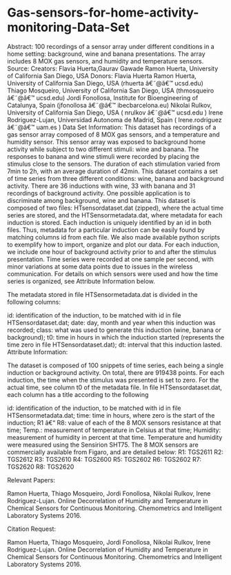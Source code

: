 # Gas-sensors-for-home-activity-monitoring-Data-Set



Abstract: 100 recordings of a sensor array under different conditions in a home setting: background, wine and banana presentations. The array includes 8 MOX gas sensors, and humidity and temperature sensors.  Source:  Creators: Flavia Huerta,Gaurav Gawade Ramon Huerta, University of California San Diego, USA  Donors: Flavia Huerta Ramon Huerta, University of California San Diego, USA (rhuerta â€˜@â€™ ucsd.edu) Thiago Mosqueiro, University of California San Diego, USA (thmosqueiro â€˜@â€™ ucsd.edu) Jordi Fonollosa, Institute for Bioengineering of Catalunya, Spain (jfonollosa â€˜@â€™ ibecbarcelona.eu) Nikolai Rulkov, University of California San Diego, USA ( nrulkov â€˜@â€™ ucsd.edu ) Irene Rodriguez-Lujan, Universidad Autonoma de Madrid, Spain ( Irene.rodriguez â€˜@â€™ uam.es )  Data Set Information:  This dataset has recordings of a gas sensor array composed of 8 MOX gas sensors, and a temperature and humidity sensor. This sensor array was exposed to background home activity while subject to two different stimuli: wine and banana. The responses to banana and wine stimuli were recorded by placing the stimulus close to the sensors. The duration of each stimulation varied from 7min to 2h, with an average duration of 42min. This dataset contains a set of time series from three different conditions: wine, banana and background activity. There are 36 inductions with wine, 33 with banana and 31 recordings of background activity. One possible application is to discriminate among background, wine and banana.  This dataset is composed of two files: HTsensordataset.dat (zipped), where the actual time series are stored, and the HTSensormetadata.dat, where metadata for each induction is stored. Each induction is uniquely identified by an id in both files. Thus, metadata for a particular induction can be easily found by matching columns id from each file.  We also made available python scripts to exemplify how to import, organize and plot our data. For each induction, we include one hour of background activity prior to and after the stimulus presentation. Time series were recorded at one sample per second, with minor variations at some data points due to issues in the wireless communication. For details on which sensors were used and how the time series is organized, see Attribute Information below.



The metadata stored in file HTSensormetadata.dat is divided in the following columns:

id: identification of the induction, to be matched with id in file HTSensordataset.dat;
date: day, month and year when this induction was recorded;
class: what was used to generate this induction (wine, banana or background);
t0: time in hours in which the induction started (represents the time zero in file HTSensordataset.dat);
dt: interval that this induction lasted.
Attribute Information:

The dataset is composed of 100 snippets of time series, each being a single induction or background activity. On total, there are 919438 points. For each induction, the time when the stimulus was presented is set to zero. For the actual time, see column t0 of the metadata file. In file HTSensordataset.dat, each column has a title according to the following

id: identification of the induction, to be matched with id in file HTSensormetadata.dat;
time: time in hours, where zero is the start of the induction;
R1 â€“ R8: value of each of the 8 MOX sensors resistance at that time;
Temp.: measurement of temperature in Celsius at that time;
Humidity: measurement of humidity in percent at that time.
Temperature and humidity were measured using the Sensirion SHT75. The 8 MOX sensors are commercially available from Figaro, and are detailed below:
R1: TGS2611
R2: TGS2612
R3: TGS2610
R4: TGS2600
R5: TGS2602
R6: TGS2602
R7: TGS2620
R8: TGS2620

Relevant Papers:

Ramon Huerta, Thiago Mosqueiro, Jordi Fonollosa, Nikolai Rulkov, Irene Rodriguez-Lujan. Online Decorrelation of Humidity and Temperature in Chemical Sensors for Continuous Monitoring. Chemometrics and Intelligent Laboratory Systems 2016.

Citation Request:

Ramon Huerta, Thiago Mosqueiro, Jordi Fonollosa, Nikolai Rulkov, Irene Rodriguez-Lujan. Online Decorrelation of Humidity and Temperature in Chemical Sensors for Continuous Monitoring. Chemometrics and Intelligent Laboratory Systems 2016.
